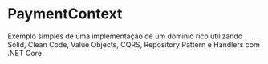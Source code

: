 # PaymentContext
Exemplo simples de uma implementação de um dominio rico utilizando Solid, Clean Code, Value Objects, CQRS, Repository Pattern e Handlers com .NET Core
